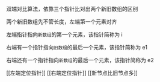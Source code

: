 双端对比算法，依靠三个指针比对出两个新旧数组的区别

两个新旧数组先不管长度，左端第一个元素对齐

左端指针指向`新数组`的第一个元素，该指针简称为 i

右端有一个指针指向`旧数组`的最后一个元素，该指针简称为 e1

右端还有一个指针指向`新数组`的最后一个元素，该指针简称为 e2

[[左端定位指针]]
[[右端定位指针]]
[[新节点比旧节点多]]